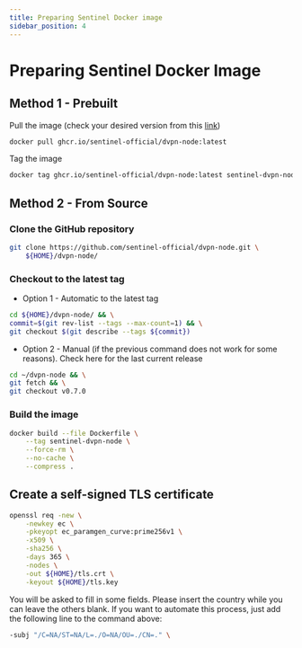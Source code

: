 ```yaml
---
title: Preparing Sentinel Docker image
sidebar_position: 4
---
```


# Preparing Sentinel Docker Image

## Method 1 - Prebuilt

Pull the image (check your desired version from this [link](https://github.com/sentinel-official/dvpn-node/pkgs/container/dvpn-node))

```bash
docker pull ghcr.io/sentinel-official/dvpn-node:latest
```

Tag the image

```bash
docker tag ghcr.io/sentinel-official/dvpn-node:latest sentinel-dvpn-node
```

## Method 2 - From Source

### Clone the GitHub repository

```bash
git clone https://github.com/sentinel-official/dvpn-node.git \
    ${HOME}/dvpn-node/
```

### Checkout to the latest tag

- Option 1 - Automatic to the latest tag

```bash
cd ${HOME}/dvpn-node/ && \
commit=$(git rev-list --tags --max-count=1) && \
git checkout $(git describe --tags ${commit})
```

- Option 2 - Manual (if the previous command does not work for some reasons). Check here for the last current release

```bash
cd ~/dvpn-node && \
git fetch && \
git checkout v0.7.0
```

### Build the image

```bash
docker build --file Dockerfile \
    --tag sentinel-dvpn-node \
    --force-rm \
    --no-cache \
    --compress .
```

## Create a self-signed TLS certificate

```bash
openssl req -new \
    -newkey ec \
    -pkeyopt ec_paramgen_curve:prime256v1 \
    -x509 \
    -sha256 \
    -days 365 \
    -nodes \
    -out ${HOME}/tls.crt \
    -keyout ${HOME}/tls.key
```

You will be asked to fill in some fields. Please insert the country while you can leave the others blank. If you want to automate this process, just add the following line to the command above:

```bash
-subj "/C=NA/ST=NA/L=./O=NA/OU=./CN=." \
```